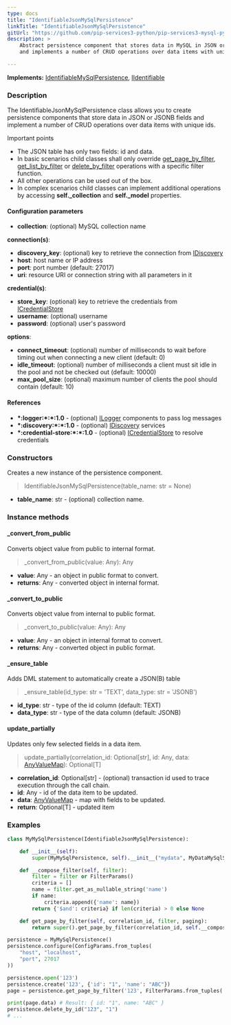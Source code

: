 ```yaml
---
type: docs
title: "IdentifiableJsonMySqlPersistence"
linkTitle: "IdentifiableJsonMySqlPersistence"
gitUrl: "https://github.com/pip-services3-python/pip-services3-mysql-python"
description: >
    Abstract persistence component that stores data in MySQL in JSON or JSONB fields
    and implements a number of CRUD operations over data items with unique ids.

---
```


**Implements:** [IdentifiableMySqlPersistence](../identifiable_mysql_persistence), [IIdentifiable](../../../commons/data/iidentifiable)

### Description

The IdentifiableJsonMySqlPersistence class allows you to create persistence components that store data in JSON or JSONB fields and implement a number of CRUD operations over data items with unique ids.

Important points

- The JSON table has only two fields: id and data.
- In basic scenarios child classes shall only override [get_page_by_filter](#get_page_by_filter), [get_list_by_filter](#get_list_by_filter) or [delete_by_filter](#delete_by_filter) operations with a specific filter function. 
- All other operations can be used out of the box. 
- In complex scenarios child classes can implement additional operations by accessing **self._collection** and **self._model** properties.


#### Configuration parameters

- **collection**: (optional) MySQL collection name

**connection(s)**:    
- **discovery_key**: (optional) key to retrieve the connection from [IDiscovery](../../../components/connect/idiscovery)
- **host**: host name or IP address
- **port**: port number (default: 27017)
- **uri**: resource URI or connection string with all parameters in it

**credential(s)**:    
- **store_key**: (optional) key to retrieve the credentials from [ICredentialStore](../../../components/auth/icredential_store)
- **username**: (optional) username
- **password**: (optional) user's password

**options**:
- **connect_timeout**: (optional) number of milliseconds to wait before timing out when connecting a new client (default: 0)
- **idle_timeout**: (optional) number of milliseconds a client must sit idle in the pool and not be checked out (default: 10000)
- **max_pool_size**: (optional) maximum number of clients the pool should contain (default: 10)


#### References
- **\*:logger:\*:\*:1.0** - (optional) [ILogger](../../../components/log/ilogger) components to pass log messages
- **\*:discovery:\*:\*:1.0** - (optional) [IDiscovery](../../../components/connect/idiscovery) services
- **\*:credential-store:\*:\*:1.0** - (optional) [ICredentialStore](../../../components/auth/icredential_store) to resolve credentials



### Constructors
Creates a new instance of the persistence component.

> IdentifiableJsonMySqlPersistence(table_name: str = None)

- **table_name**: str - (optional) collection name.


### Instance methods

#### _convert_from_public
Converts object value from public to internal format.

> _convert_from_public(value: Any): Any

- **value**: Any - an object in public format to convert.
- **returns**: Any - converted object in internal format.


#### _convert_to_public
Converts object value from internal to public format.

> _convert_to_public(value: Any): Any

- **value**: Any - an object in internal format to convert.
- **returns**: Any - converted object in public format.


#### _ensure_table
Adds DML statement to automatically create a JSON(B) table

> _ensure_table(id_type: str = 'TEXT', data_type: str = 'JSONB')

- **id_type**: str - type of the id column (default: TEXT)
- **data_type**: str - type of the data column (default: JSONB)


#### update_partially
Updates only few selected fields in a data item.

> update_partially(correlation_id: Optional[str], id: Any, data: [AnyValueMap](../../../commons/data/any_value_map)): Optional[T]

- **correlation_id**: Optional[str] - (optional) transaction id used to trace execution through the call chain.
- **id**: Any - id of the data item to be updated.
- **data**: [AnyValueMap](../../../commons/data/any_value_map) - map with fields to be updated.
- **return**: Optional[T] - updated item

### Examples

```python
class MyMySqlPersistence(IdentifiableJsonMySqlPersistence):

    def __init__(self):
        super(MyMySqlPersistence, self).__init__("mydata", MyDataMySqlSchema())

    def __compose_filter(self, filter):
        filter = filter or FilterParams()
        criteria = []
        name = filter.get_as_nullable_string('name')
        if name:
            criteria.append({'name': name})
        return {'$and': criteria} if len(criteria) > 0 else None

    def get_page_by_filter(self, correlation_id, filter, paging):
        return super().get_page_by_filter(correlation_id, self.__compose_filter(filter), paging, None, None)

persistence = MyMySqlPersistence()
persistence.configure(ConfigParams.from_tuples(
    "host", "localhost",
    "port", 27017
))

persistence.open('123')
persistence.create('123', {'id': "1", 'name': "ABC"})
page = persistence.get_page_by_filter('123', FilterParams.from_tuples('name', 'ABC'), None)

print(page.data) # Result: { id: "1", name: "ABC" }
persistence.delete_by_id("123", "1")
# ...

```
